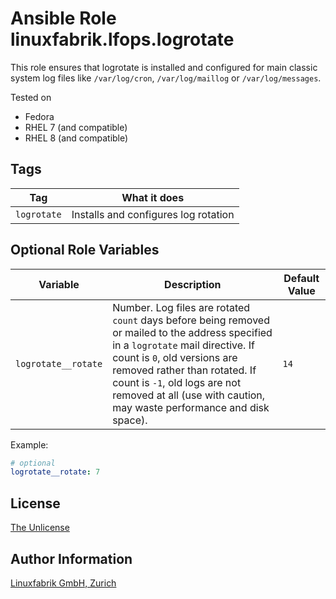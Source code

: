 # Ansible Role linuxfabrik.lfops.logrotate

This role ensures that logrotate is installed and configured for main classic system log files like `/var/log/cron`, `/var/log/maillog` or `/var/log/messages`.

Tested on

* Fedora
* RHEL 7 (and compatible)
* RHEL 8 (and compatible)


## Tags

| Tag         | What it does                         |
| ---         | ------------                         |
| `logrotate` | Installs and configures log rotation |


## Optional Role Variables

| Variable                 | Description                                         | Default Value |
| --------                 | -----------                                         | ------------- |
| `logrotate__rotate`      | Number. Log files are rotated `count` days before being removed or mailed to the address specified in a `logrotate` mail directive. If count is `0`, old versions are removed rather than rotated. If count is `-1`, old logs are not removed at all (use with caution, may waste performance and disk space). | `14`          |

Example:
```yaml
# optional
logrotate__rotate: 7
```


## License

[The Unlicense](https://unlicense.org/)


## Author Information

[Linuxfabrik GmbH, Zurich](https://www.linuxfabrik.ch)
